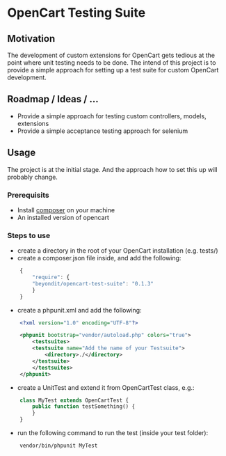 # OpenCart Testing Suite

## Motivation
The development of custom extensions for OpenCart gets tedious at the point where unit testing needs to be done. The intend of this project is to provide a simple approach for setting up a test suite for custom OpenCart development.

## Roadmap / Ideas / ...
* Provide a simple approach for testing custom controllers, models, extensions
* Provide a simple acceptance testing approach for selenium

## Usage
The project is at the initial stage. And the approach how to set this up will probably change.  

### Prerequisits
* Install [composer](http://getcomposer.org/) on your machine
* An installed version of opencart

### Steps to use
* create a directory in the root of your OpenCart installation (e.g. tests/)
* create a composer.json file inside, and add the following:  
```javascript
	{  
	    "require": {  
		"beyondit/opencart-test-suite": "0.1.3"  
	    }  
	}
```
* create a phpunit.xml and add the following:  
```xml
	<?xml version="1.0" encoding="UTF-8"?>

	<phpunit bootstrap="vendor/autoload.php" colors="true">
	    <testsuites>
		<testsuite name="Add the name of your Testsuite">
		    <directory>./</directory>
		</testsuite>
	    </testsuites>
	</phpunit>
```
* create a UnitTest and extend it from OpenCartTest class, e.g.:  
```php
	class MyTest extends OpenCartTest {	
		public function testSomething() {			
		}	
	}
```
* run the following command to run the test (inside your test folder):  
```
	vendor/bin/phpunit MyTest
```


